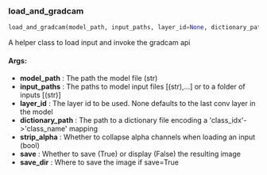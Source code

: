 

### load_and_gradcam
```python
load_and_gradcam(model_path, input_paths, layer_id=None, dictionary_path=None, strip_alpha=False, save=False, save_dir=None)
```
A helper class to load input and invoke the gradcam api

#### Args:

* **model_path** :  The path the model file (str)
* **input_paths** :  The paths to model input files [(str),...] or to a folder of inputs [(str)]
* **layer_id** :  The layer id to be used. None defaults to the last conv layer in the model
* **dictionary_path** :  The path to a dictionary file encoding a 'class_idx'->'class_name' mapping
* **strip_alpha** :  Whether to collapse alpha channels when loading an input (bool)
* **save** :  Whether to save (True) or display (False) the resulting image
* **save_dir** :  Where to save the image if save=True